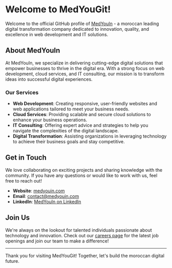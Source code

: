# Welcome to MedYouGit!

Welcome to the official GitHub profile of [MedYouIn](https://medyouin.com) - a moroccan leading digital transformation company dedicated to innovation, quality, and excellence in web development and IT solutions.

## About MedYouIn

At MedYouIn, we specialize in delivering cutting-edge digital solutions that empower businesses to thrive in the digital era. With a strong focus on web development, cloud services, and IT consulting, our mission is to transform ideas into successful digital experiences.

### Our Services

- **Web Development**: Creating responsive, user-friendly websites and web applications tailored to meet your business needs.
- **Cloud Services**: Providing scalable and secure cloud solutions to enhance your business operations.
- **IT Consulting**: Offering expert advice and strategies to help you navigate the complexities of the digital landscape.
- **Digital Transformation**: Assisting organizations in leveraging technology to achieve their business goals and stay competitive.


## Get in Touch

We love collaborating on exciting projects and sharing knowledge with the community. If you have any questions or would like to work with us, feel free to reach out!

- **Website**: [medyouin.com](https://medyouin.com)
- **Email**: contact@medyouin.com
- **LinkedIn**: [MedYouIn on LinkedIn](https://www.linkedin.com/company/medyouin)

## Join Us

We're always on the lookout for talented individuals passionate about technology and innovation. Check out our [careers page](https://medyouin.com/careers) for the latest job openings and join our team to make a difference!

---

Thank you for visiting MedYouGit! Together, let's build the moroccan digital future.
